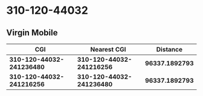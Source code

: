 # 310-120-44032
## Virgin Mobile


| CGI | Nearest CGI | Distance |
|-----|-------------|----------|
| **310-120-44032-241236480** | **310-120-44032-241216256** | **96337.1892793** |
| **310-120-44032-241216256** | **310-120-44032-241236480** | **96337.1892793** |
